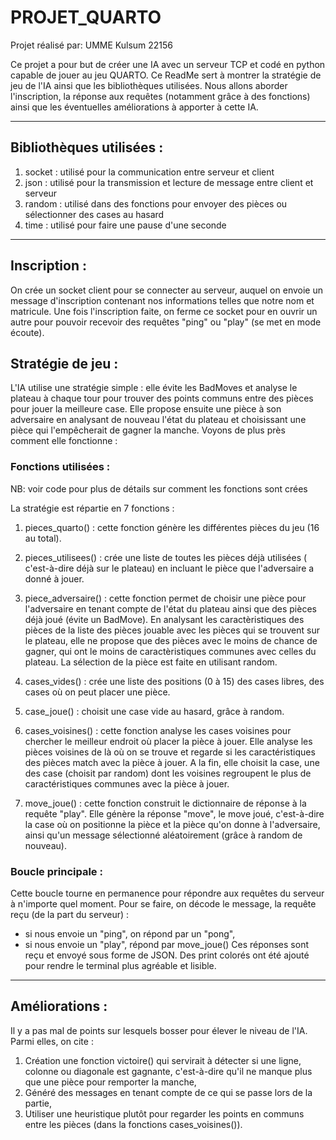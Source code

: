 
# PROJET_QUARTO

Projet réalisé par: UMME Kulsum 22156

Ce projet a pour but de créer une IA avec un serveur TCP et codé en python capable de jouer au jeu QUARTO. Ce ReadMe sert à montrer la stratégie de jeu de l'IA ainsi que les bibliothèques utilisées. Nous allons aborder l'inscription, la réponse aux requêtes (notamment grâce à des fonctions) ainsi que les éventuelles améliorations à apporter à cette IA.

***

## Bibliothèques utilisées :

1. socket : utilisé pour la communication entre serveur et client
2. json : utilisé pour la transmission et lecture de message entre client et serveur
3. random : utilisé dans des fonctions pour envoyer des pièces ou sélectionner des cases au hasard
4. time : utilisé pour faire une pause d'une seconde

***

## Inscription :

On crée un socket client pour se connecter au serveur, auquel on envoie un message d'inscription contenant nos informations telles que notre nom et matricule. Une fois l'inscription faite, on ferme ce socket pour en ouvrir un autre pour pouvoir recevoir des requêtes "ping" ou "play" (se met en mode écoute).

## Stratégie de jeu :

L'IA utilise une stratégie simple : elle évite les BadMoves et analyse le plateau à chaque tour pour trouver des points communs entre des pièces pour jouer la meilleure case. 
Elle propose ensuite une pièce à son adversaire en analysant de nouveau l'état du plateau et choisissant une pièce qui l'empêcherait de gagner la manche.
Voyons de plus près comment elle fonctionne :

### Fonctions utilisées :

NB: voir code pour plus de détails sur comment les fonctions sont crées

La stratégie est répartie en 7 fonctions :

1. pieces_quarto() : cette fonction génère les différentes pièces du jeu (16 au total).

2. pieces_utilisees() : crée une liste de toutes les pièces déjà utilisées ( c'est-à-dire déjà sur le plateau) en incluant le pièce que l'adversaire a donné à jouer.

3. piece_adversaire() : cette fonction permet de choisir une pièce pour l'adversaire en tenant compte de l'état du plateau ainsi que des pièces déjà joué (évite un BadMove). En analysant les caractèristiques des pièces de la liste des pièces jouable avec les pièces qui se trouvent sur le plateau, elle ne propose que des pièces avec le moins de chance de gagner, qui ont le moins de caractèristiques communes avec celles du plateau. La sélection de la pièce est faite en utilisant random. 

4. cases_vides() : crée une liste des positions (0 à 15) des cases libres, des cases où on peut placer une pièce.

5. case_joue() : choisit une case vide au hasard, grâce à random.

6. cases_voisines() : cette fonction analyse les cases voisines pour chercher le meilleur endroit où placer la pièce à jouer. Elle analyse les pièces voisines de là où on se trouve et regarde si les caractéristiques des pièces match avec la pièce à jouer. A la fin, elle choisit la case, une des case (choisit par random) dont les voisines regroupent le plus de caractéristiques communes avec la pièce à jouer. 

7. move_joue() : cette fonction construit le dictionnaire de réponse à la requête "play". Elle génère la réponse "move", le move joué, c'est-à-dire la case où on positionne la pièce et la pièce qu'on donne à l'adversaire, ainsi qu'un message sélectionné aléatoirement (grâce à random de nouveau).


### Boucle principale :

Cette boucle tourne en permanence pour répondre aux requêtes du serveur à n'importe quel moment.
Pour se faire, on décode le message, la requête reçu (de la part du serveur) :
- si nous envoie un "ping", on répond par un "pong",
- si nous envoie un "play", répond par move_joue()
Ces réponses sont reçu et envoyé sous forme de JSON.
Des print colorés ont été ajouté pour rendre le terminal plus agréable et lisible.

***
## Améliorations :

Il y a pas mal de points sur lesquels bosser pour élever le niveau de l'IA. Parmi elles, on cite :
1. Création une fonction victoire() qui servirait à détecter si une ligne, colonne ou diagonale est gagnante, c'est-à-dire qu'il ne manque plus que une pièce pour remporter la manche,
2. Généré des messages en tenant compte de ce qui se passe lors de la partie,
3. Utiliser une heuristique plutôt pour regarder les points en communs entre les pièces (dans la fonctions cases_voisines()).